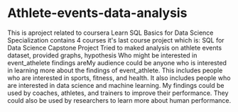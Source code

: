 # Athlete-events-data-analysis
This is aproject related to coursera Learn SQL Basics for Data Science Specialization contains 4 courses
it's last course project which is: SQL for Data Science Capstone Project
Tried to maked analysis on athlete events dataset, provided graphs, hypothesis
Who might be interested in event_athelete findings areMy audience could be anyone who is interested in learning more about the findings of event_athlete.
This includes people who are interested in sports, fitness, and health. It also includes people who are interested in data science and machine learning. 
My findings could be used by coaches, athletes, and trainers to improve their performance. 
They could also be used by researchers to learn more about human performance.
